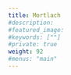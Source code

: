 ```yaml
---
title: Mortlach
#description: 
#featured_image: 
#keywords: [""]
#private: true
weight: 92
#menus: "main"
---
```

